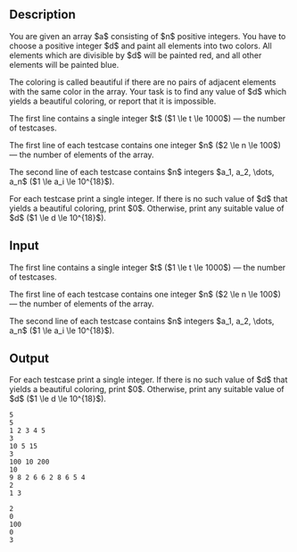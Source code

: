 ## Description

<div><p>You are given an array $a$ consisting of $n$ positive integers. You have to choose a positive integer $d$ and paint all elements into two colors. All elements which are divisible by $d$ will be painted red, and all other elements will be painted blue.</p><p>The coloring is called beautiful if there are no pairs of adjacent elements with the same color in the array. Your task is to find any value of $d$ which yields a beautiful coloring, or report that it is impossible.</p></div><div class="input-specification"><p>The first line contains a single integer $t$ ($1 \le t \le 1000$)&nbsp;— the number of testcases.</p><p>The first line of each testcase contains one integer $n$ ($2 \le n \le 100$) — the number of elements of the array.</p><p>The second line of each testcase contains $n$ integers $a_1, a_2, \dots, a_n$ ($1 \le a_i \le 10^{18}$).</p></div><div class="output-specification"><p>For each testcase print a single integer. If there is no such value of $d$ that yields a beautiful coloring, print $0$. Otherwise, print any suitable value of $d$ ($1 \le d \le 10^{18}$).</p></div>

## Input

<p>The first line contains a single integer $t$ ($1 \le t \le 1000$)&nbsp;— the number of testcases.</p><p>The first line of each testcase contains one integer $n$ ($2 \le n \le 100$) — the number of elements of the array.</p><p>The second line of each testcase contains $n$ integers $a_1, a_2, \dots, a_n$ ($1 \le a_i \le 10^{18}$).</p>

## Output

<p>For each testcase print a single integer. If there is no such value of $d$ that yields a beautiful coloring, print $0$. Otherwise, print any suitable value of $d$ ($1 \le d \le 10^{18}$).</p>





```input1
5
5
1 2 3 4 5
3
10 5 15
3
100 10 200
10
9 8 2 6 6 2 8 6 5 4
2
1 3
```




```output1
2
0
100
0
3
```


